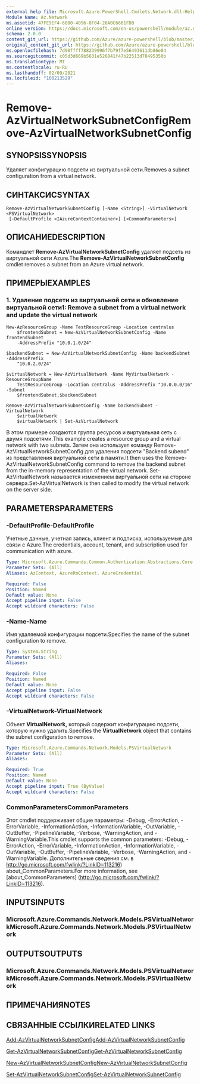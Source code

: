 ```yaml
---
external help file: Microsoft.Azure.PowerShell.Cmdlets.Network.dll-Help.xml
Module Name: Az.Network
ms.assetid: 47FE9EF4-6000-4096-8F04-26A0C6661FDB
online version: https://docs.microsoft.com/en-us/powershell/module/az.network/remove-azvirtualnetworksubnetconfig
schema: 2.0.0
content_git_url: https://github.com/Azure/azure-powershell/blob/master/src/Network/Network/help/Remove-AzVirtualNetworkSubnetConfig.md
original_content_git_url: https://github.com/Azure/azure-powershell/blob/master/src/Network/Network/help/Remove-AzVirtualNetworkSubnetConfig.md
ms.openlocfilehash: 7d90ffff788239996f7b79f7e56493611db86e04
ms.sourcegitcommit: c05d3d669b5631e526841f47b22513d78495350b
ms.translationtype: MT
ms.contentlocale: ru-RU
ms.lasthandoff: 02/09/2021
ms.locfileid: "100213529"
---
```

# <span data-ttu-id="46846-101">Remove-AzVirtualNetworkSubnetConfig</span><span class="sxs-lookup"><span data-stu-id="46846-101">Remove-AzVirtualNetworkSubnetConfig</span></span>

## <span data-ttu-id="46846-102">SYNOPSIS</span><span class="sxs-lookup"><span data-stu-id="46846-102">SYNOPSIS</span></span>
<span data-ttu-id="46846-103">Удаляет конфигурацию подсети из виртуальной сети.</span><span class="sxs-lookup"><span data-stu-id="46846-103">Removes a subnet configuration from a virtual network.</span></span>

## <span data-ttu-id="46846-104">СИНТАКСИС</span><span class="sxs-lookup"><span data-stu-id="46846-104">SYNTAX</span></span>

```
Remove-AzVirtualNetworkSubnetConfig [-Name <String>] -VirtualNetwork <PSVirtualNetwork>
 [-DefaultProfile <IAzureContextContainer>] [<CommonParameters>]
```

## <span data-ttu-id="46846-105">ОПИСАНИЕ</span><span class="sxs-lookup"><span data-stu-id="46846-105">DESCRIPTION</span></span>
<span data-ttu-id="46846-106">Командлет **Remove-AzVirtualNetworkSubnetConfig** удаляет подсеть из виртуальной сети Azure.</span><span class="sxs-lookup"><span data-stu-id="46846-106">The **Remove-AzVirtualNetworkSubnetConfig** cmdlet removes a subnet from an Azure virtual network.</span></span>

## <span data-ttu-id="46846-107">ПРИМЕРЫ</span><span class="sxs-lookup"><span data-stu-id="46846-107">EXAMPLES</span></span>

### <span data-ttu-id="46846-108">1. Удаление подсети из виртуальной сети и обновление виртуальной сети</span><span class="sxs-lookup"><span data-stu-id="46846-108">1: Remove a subnet from a virtual network and update the virtual network</span></span>
```
New-AzResourceGroup -Name TestResourceGroup -Location centralus
    $frontendSubnet = New-AzVirtualNetworkSubnetConfig -Name frontendSubnet 
    -AddressPrefix "10.0.1.0/24"

$backendSubnet = New-AzVirtualNetworkSubnetConfig -Name backendSubnet -AddressPrefix 
    "10.0.2.0/24"

$virtualNetwork = New-AzVirtualNetwork -Name MyVirtualNetwork -ResourceGroupName 
    TestResourceGroup -Location centralus -AddressPrefix "10.0.0.0/16" -Subnet 
    $frontendSubnet,$backendSubnet

Remove-AzVirtualNetworkSubnetConfig -Name backendSubnet -VirtualNetwork 
    $virtualNetwork
    $virtualNetwork | Set-AzVirtualNetwork
```

<span data-ttu-id="46846-109">В этом примере создаются группа ресурсов и виртуальная сеть с двумя подсетями.</span><span class="sxs-lookup"><span data-stu-id="46846-109">This example creates a resource group and a virtual network with two subnets.</span></span> <span data-ttu-id="46846-110">Затем она использует команду Remove-AzVirtualNetworkSubnetConfig для удаления подсети "Backend subend" из представления виртуальной сети в памяти.</span><span class="sxs-lookup"><span data-stu-id="46846-110">It then uses the Remove-AzVirtualNetworkSubnetConfig command to remove the backend subnet from the in-memory representation of the virtual network.</span></span> <span data-ttu-id="46846-111">Set-AzVirtualNetwork называется изменением виртуальной сети на стороне сервера.</span><span class="sxs-lookup"><span data-stu-id="46846-111">Set-AzVirtualNetwork is then called to modify the virtual network on the server side.</span></span>

## <span data-ttu-id="46846-112">PARAMETERS</span><span class="sxs-lookup"><span data-stu-id="46846-112">PARAMETERS</span></span>

### <span data-ttu-id="46846-113">-DefaultProfile</span><span class="sxs-lookup"><span data-stu-id="46846-113">-DefaultProfile</span></span>
<span data-ttu-id="46846-114">Учетные данные, учетная запись, клиент и подписка, используемые для связи с Azure.</span><span class="sxs-lookup"><span data-stu-id="46846-114">The credentials, account, tenant, and subscription used for communication with azure.</span></span>

```yaml
Type: Microsoft.Azure.Commands.Common.Authentication.Abstractions.Core.IAzureContextContainer
Parameter Sets: (All)
Aliases: AzContext, AzureRmContext, AzureCredential

Required: False
Position: Named
Default value: None
Accept pipeline input: False
Accept wildcard characters: False
```

### <span data-ttu-id="46846-115">-Name</span><span class="sxs-lookup"><span data-stu-id="46846-115">-Name</span></span>
<span data-ttu-id="46846-116">Имя удаляемой конфигурации подсети.</span><span class="sxs-lookup"><span data-stu-id="46846-116">Specifies the name of the subnet configuration to remove.</span></span>

```yaml
Type: System.String
Parameter Sets: (All)
Aliases:

Required: False
Position: Named
Default value: None
Accept pipeline input: False
Accept wildcard characters: False
```

### <span data-ttu-id="46846-117">-VirtualNetwork</span><span class="sxs-lookup"><span data-stu-id="46846-117">-VirtualNetwork</span></span>
<span data-ttu-id="46846-118">Объект **VirtualNetwork,** который содержит конфигурацию подсети, которую нужно удалить.</span><span class="sxs-lookup"><span data-stu-id="46846-118">Specifies the **VirtualNetwork** object that contains the subnet configuration to remove.</span></span>

```yaml
Type: Microsoft.Azure.Commands.Network.Models.PSVirtualNetwork
Parameter Sets: (All)
Aliases:

Required: True
Position: Named
Default value: None
Accept pipeline input: True (ByValue)
Accept wildcard characters: False
```

### <span data-ttu-id="46846-119">CommonParameters</span><span class="sxs-lookup"><span data-stu-id="46846-119">CommonParameters</span></span>
<span data-ttu-id="46846-120">Этот cmdlet поддерживает общие параметры: -Debug, -ErrorAction, -ErrorVariable, -InformationAction, -InformationVariable, -OutVariable, -OutBuffer, -PipelineVariable, -Verbose, -WarningAction, and -WarningVariable.</span><span class="sxs-lookup"><span data-stu-id="46846-120">This cmdlet supports the common parameters: -Debug, -ErrorAction, -ErrorVariable, -InformationAction, -InformationVariable, -OutVariable, -OutBuffer, -PipelineVariable, -Verbose, -WarningAction, and -WarningVariable.</span></span> <span data-ttu-id="46846-121">Дополнительные сведения см. в http://go.microsoft.com/fwlink/?LinkID=113216) about_CommonParameters.</span><span class="sxs-lookup"><span data-stu-id="46846-121">For more information, see [about_CommonParameters] (http://go.microsoft.com/fwlink/?LinkID=113216).</span></span>

## <span data-ttu-id="46846-122">INPUTS</span><span class="sxs-lookup"><span data-stu-id="46846-122">INPUTS</span></span>

### <span data-ttu-id="46846-123">Microsoft.Azure.Commands.Network.Models.PSVirtualNetwork</span><span class="sxs-lookup"><span data-stu-id="46846-123">Microsoft.Azure.Commands.Network.Models.PSVirtualNetwork</span></span>

## <span data-ttu-id="46846-124">OUTPUTS</span><span class="sxs-lookup"><span data-stu-id="46846-124">OUTPUTS</span></span>

### <span data-ttu-id="46846-125">Microsoft.Azure.Commands.Network.Models.PSVirtualNetwork</span><span class="sxs-lookup"><span data-stu-id="46846-125">Microsoft.Azure.Commands.Network.Models.PSVirtualNetwork</span></span>

## <span data-ttu-id="46846-126">ПРИМЕЧАНИЯ</span><span class="sxs-lookup"><span data-stu-id="46846-126">NOTES</span></span>

## <span data-ttu-id="46846-127">СВЯЗАННЫЕ ССЫЛКИ</span><span class="sxs-lookup"><span data-stu-id="46846-127">RELATED LINKS</span></span>

[<span data-ttu-id="46846-128">Add-AzVirtualNetworkSubnetConfig</span><span class="sxs-lookup"><span data-stu-id="46846-128">Add-AzVirtualNetworkSubnetConfig</span></span>](./Add-AzVirtualNetworkSubnetConfig.md)

[<span data-ttu-id="46846-129">Get-AzVirtualNetworkSubnetConfig</span><span class="sxs-lookup"><span data-stu-id="46846-129">Get-AzVirtualNetworkSubnetConfig</span></span>](./Get-AzVirtualNetworkSubnetConfig.md)

[<span data-ttu-id="46846-130">New-AzVirtualNetworkSubnetConfig</span><span class="sxs-lookup"><span data-stu-id="46846-130">New-AzVirtualNetworkSubnetConfig</span></span>](./New-AzVirtualNetworkSubnetConfig.md)

[<span data-ttu-id="46846-131">Set-AzVirtualNetworkSubnetConfig</span><span class="sxs-lookup"><span data-stu-id="46846-131">Set-AzVirtualNetworkSubnetConfig</span></span>](./Set-AzVirtualNetworkSubnetConfig.md)


